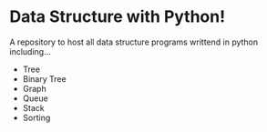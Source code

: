 # Data Structure with Python!
A repository to host all data structure programs writtend in python including...

- Tree
- Binary Tree
- Graph
- Queue
- Stack
- Sorting
